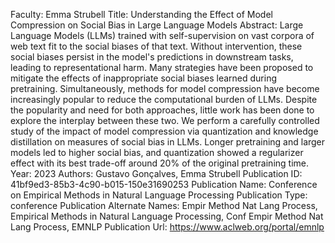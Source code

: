 Faculty: Emma Strubell
Title: Understanding the Effect of Model Compression on Social Bias in Large Language Models
Abstract: Large Language Models (LLMs) trained with self-supervision on vast corpora of web text fit to the social biases of that text. Without intervention, these social biases persist in the model's predictions in downstream tasks, leading to representational harm. Many strategies have been proposed to mitigate the effects of inappropriate social biases learned during pretraining. Simultaneously, methods for model compression have become increasingly popular to reduce the computational burden of LLMs. Despite the popularity and need for both approaches, little work has been done to explore the interplay between these two. We perform a carefully controlled study of the impact of model compression via quantization and knowledge distillation on measures of social bias in LLMs. Longer pretraining and larger models led to higher social bias, and quantization showed a regularizer effect with its best trade-off around 20% of the original pretraining time.
Year: 2023
Authors: Gustavo Gonçalves, Emma Strubell
Publication ID: 41bf9ed3-85b3-4c90-b015-150e31690253
Publication Name: Conference on Empirical Methods in Natural Language Processing
Publication Type: conference
Publication Alternate Names: Empir Method Nat Lang Process, Empirical Methods in Natural Language Processing, Conf Empir Method Nat Lang Process, EMNLP
Publication Url: https://www.aclweb.org/portal/emnlp
